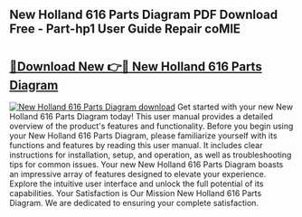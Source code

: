 ## New Holland 616 Parts Diagram PDF Download Free - Part-hp1 User Guide Repair coMlE

# <h2><a href="http://dfrv1p.blite.top/?on=New+Holland+616+Parts+Diagram">🔗Download New 👉🔴 New Holland 616 Parts Diagram</a></h2>

[![New Holland 616 Parts Diagram download](https://i.imgur.com/lujVjoI.png)](http://dfrv1p.blite.top/?on=New+Holland+616+Parts+Diagram)
Get started with your new New Holland 616 Parts Diagram today! This user manual provides a detailed overview of the product's features and functionality. Before you begin using your New Holland 616 Parts Diagram, please familiarize yourself with its functions and features by reading this user manual. It includes clear instructions for installation, setup, and operation, as well as troubleshooting tips for common issues. Your new New Holland 616 Parts Diagram boasts an impressive array of features designed to elevate your experience. Explore the intuitive user interface and unlock the full potential of its capabilities. Your Satisfaction is Our Mission New Holland 616 Parts Diagram. We are dedicated to ensuring your complete satisfaction.
